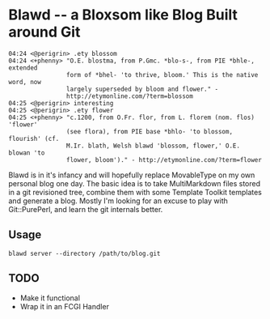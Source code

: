 # Blawd -- a Bloxsom like Blog Built around Git

    04:24 <@perigrin> .ety blossom
    04:24 <+phenny> "O.E. blostma, from P.Gmc. *blo-s-, from PIE *bhle-, extended 
                    form of *bhel- 'to thrive, bloom.' This is the native word, now 
                    largely superseded by bloom and flower." - 
                    http://etymonline.com/?term=blossom
    04:25 <@perigrin> interesting
    04:25 <@perigrin> .ety flower
    04:25 <+phenny> "c.1200, from O.Fr. flor, from L. florem (nom. flos) 'flower' 
                    (see flora), from PIE base *bhlo- 'to blossom, flourish' (cf. 
                    M.Ir. blath, Welsh blawd 'blossom, flower,' O.E. blowan 'to 
                    flower, bloom')." - http://etymonline.com/?term=flower
    
Blawd is in it's infancy and will hopefully replace MovableType on my own
personal blog one day. The basic idea is to take MultiMarkdown files stored in
a git revisioned tree, combine them with some Template Toolkit templates and
generate a blog. Mostly I'm looking for an excuse to play with Git::PurePerl,
and learn the git internals better.

## Usage

    blawd server --directory /path/to/blog.git 
    
## TODO

* Make it functional
* Wrap it in an FCGI Handler 
